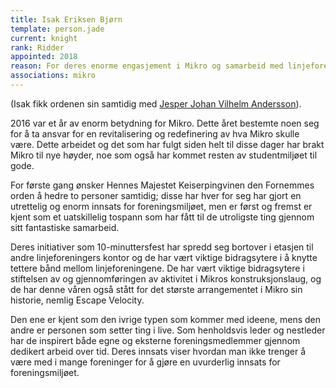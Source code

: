 ```yaml
---
title: Isak Eriksen Bjørn
template: person.jade
current: knight
rank: Ridder
appointed: 2018
reason: For deres enorme engasjement i Mikro og samarbeid med linjeforeningene på Institutt for informatikk tildeles titlene Ridder til Isak Eriksen Bjørn og Jesper Johan Vilhelm Andersson.
associations: mikro
---
```


(Isak fikk ordenen sin samtidig med [Jesper Johan Vilhelm Andersson](../jesperan)).

2016 var et år av enorm betydning for Mikro. Dette året bestemte noen seg for å ta ansvar for en revitalisering og redefinering av hva Mikro skulle være. Dette arbeidet og det som har fulgt siden helt til disse dager har brakt Mikro til nye høyder, noe som også har kommet resten av studentmiljøet til gode.

For første gang ønsker Hennes Majestet Keiserpingvinen den Fornemmes orden å hedre to personer samtidig; disse har hver for seg har gjort en utrettelig og enorm innsats for foreningsmiljøet, men er først og fremst er kjent som et uatskillelig tospann som har fått til de utroligste ting gjennom sitt fantastiske samarbeid.

Deres initiativer som 10-minuttersfest har spredd seg bortover i etasjen til andre linjeforeningers kontor og de har vært viktige bidragsytere i å knytte tettere bånd mellom linjeforeningene. De har vært viktige bidragsytere i stiftelsen av og gjennomføringen av aktivitet i Mikros konstruksjonslaug, og de har denne våren også stått for det største arrangementet i Mikro sin historie, nemlig Escape Velocity.

Den ene er kjent som den ivrige typen som kommer med ideene, mens den andre er personen som setter ting i live. Som henholdsvis leder og nestleder har de inspirert både egne og eksterne foreningsmedlemmer gjennom dedikert arbeid over tid. Deres innsats viser hvordan man ikke trenger å være med i mange foreninger for å gjøre en uvurderlig innsats for foreningsmiljøet.
